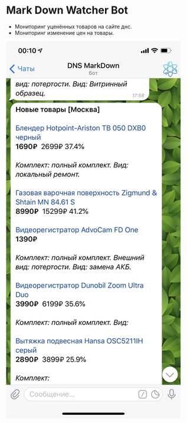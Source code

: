 # Mark Down Watcher Bot
* Мониторинг уценённых товаров на сайте днс.
* Мониторинг изменение цен на товары.

![](mark_down.jpeg)